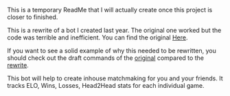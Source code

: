 This is a temporary ReadMe that I will actually create once this project is closer to finished.

This is a rewrite of a bot I created last year. The original one worked but the code was terrible and inefficient. You can find the original [Here](https://github.com/TalmageTalmage/elobot).

If you want to see a solid example of why this needed to be rewritten, you should check out the draft commands of the [original](https://github.com/TalmageTalmage/elobot/blob/main/commands/draft.js) compared to the [rewrite](https://github.com/TalmageTalmage/elobot2/blob/main/commands/Bot/draft.js).


This bot will help to create inhouse matchmaking for you and your friends. It tracks ELO, Wins, Losses, Head2Head stats for each individual game.
